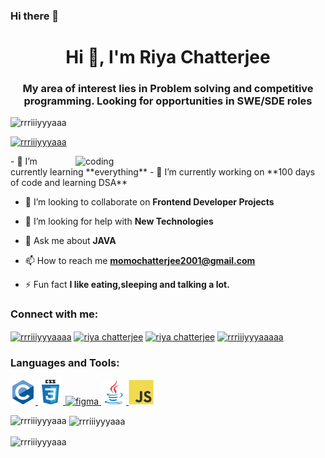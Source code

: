 ### Hi there 👋

<!--
**rrriiiyyyaaa/rrriiiyyyaaa** is a ✨ _special_ ✨ repository because its `README.md` (this file) appears on your GitHub profile.

Here are some ideas to get you started:

--><h1 align="center">Hi 👋, I'm Riya Chatterjee</h1>
<h3 align="center">My area of interest lies in Problem solving  and competitive programming. Looking for opportunities in SWE/SDE roles</h3>

<p align="left"> <img src="https://komarev.com/ghpvc/?username=rrriiiyyyaaa&label=Profile%20views&color=0e75b6&style=flat" alt="rrriiiyyyaaa" /> </p>

<p align="left"> <a href="https://github.com/ryo-ma/github-profile-trophy"><img src="https://github-profile-trophy.vercel.app/?username=rrriiiyyyaaa" alt="rrriiiyyyaaa" /></a> </p>
<img align="right" alt="coding" width="400" src="https://encrypted-tbn0.gstatic.com/images?q=tbn:ANd9GcSkggcNB9IkV9u37qx985Uk7FXI3doOpPIilQ&usqp=CAU">
- 🔭 I’m currently learning **everything**
- 🌱 I’m currently working on **100 days of code and learning DSA**

- 👯 I’m looking to collaborate on **Frontend Developer Projects**

- 🤝 I’m looking for help with **New Technologies**

- 💬 Ask me about **JAVA**

- 📫 How to reach me **momochatterjee2001@gmail.com**

- ⚡ Fun fact **I like eating,sleeping and talking a lot.**

<h3 align="left">Connect with me:</h3>
<p align="left">
<a href="https://twitter.com/rrriiiyyyaaaa" target="blank"><img align="center" src="https://raw.githubusercontent.com/rahuldkjain/github-profile-readme-generator/master/src/images/icons/Social/twitter.svg" alt="rrriiiyyyaaaa" height="30" width="40" /></a>
<a href="https://www.linkedin.com/mwlite/in/riya-chatterjee-059710194" target="blank"><img align="center" src="https://raw.githubusercontent.com/rahuldkjain/github-profile-readme-generator/master/src/images/icons/Social/linked-in-alt.svg" alt="riya chatterjee" height="30" width="40" /></a>
<a href="https://www.facebook.com/people/Riya-Chatterjee/100010160040360/" target="blank"><img align="center" src="https://raw.githubusercontent.com/rahuldkjain/github-profile-readme-generator/master/src/images/icons/Social/facebook.svg" alt="riya chatterjee" height="30" width="40" /></a>
<a href="https://instagram.com/rrriiiyyyaaaaa" target="blank"><img align="center" src="https://raw.githubusercontent.com/rahuldkjain/github-profile-readme-generator/master/src/images/icons/Social/instagram.svg" alt="rrriiiyyyaaaaa" height="30" width="40" /></a>
</p>

<h3 align="left">Languages and Tools:</h3>
<p align="left"> <a href="https://www.cprogramming.com/" target="_blank"> <img src="https://raw.githubusercontent.com/devicons/devicon/master/icons/c/c-original.svg" alt="c" width="40" height="40"/> </a> <a href="https://www.w3schools.com/css/" target="_blank"> <img src="https://raw.githubusercontent.com/devicons/devicon/master/icons/css3/css3-original-wordmark.svg" alt="css3" width="40" height="40"/> </a> <a href="https://www.figma.com/" target="_blank"> <img src="https://www.vectorlogo.zone/logos/figma/figma-icon.svg" alt="figma" width="40" height="40"/> </a> <a href="https://www.java.com" target="_blank"> <img src="https://raw.githubusercontent.com/devicons/devicon/master/icons/java/java-original.svg" alt="java" width="40" height="40"/> </a> <a href="https://developer.mozilla.org/en-US/docs/Web/JavaScript" target="_blank"> <img src="https://raw.githubusercontent.com/devicons/devicon/master/icons/javascript/javascript-original.svg" alt="javascript" width="40" height="40"/> </a> </p>

<p><img align="left" src="https://github-readme-stats.vercel.app/api/top-langs?username=rrriiiyyyaaa&show_icons=true&locale=en&layout=compact" alt="rrriiiyyyaaa" /></p>

<p>&nbsp;<img align="center" src="https://github-readme-stats.vercel.app/api?username=rrriiiyyyaaa&show_icons=true&locale=en" alt="rrriiiyyyaaa" /></p>

<p><img align="center" src="https://github-readme-streak-stats.herokuapp.com/?user=rrriiiyyyaaa&" alt="rrriiiyyyaaa" /></p>

